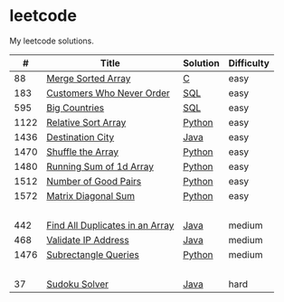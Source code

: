 # leetcode
My leetcode solutions.

| # | Title | Solution | Difficulty |
|---| ----- | -------- | ---------- |
|88| [Merge Sorted Array](https://leetcode.com/problems/merge-sorted-array/) | [C](https://github.com/pickdani/leetcode/blob/master/Algorithms/easy/merge-sorted-array.c) | easy |
|183| [Customers Who Never Order](https://leetcode.com/problems/customers-who-never-order/) | [SQL](https://github.com/pickdani/leetcode/blob/master/Database/easy/customers-who-never-order.sql) | easy |
|595| [Big Countries](https://leetcode.com/problems/big-countries/)| [SQL](https://github.com/pickdani/leetcode/blob/master/Database/easy/big-countries.sql) | easy |
|1122|[Relative Sort Array](https://leetcode.com/problems/relative-sort-array/) | [Python](https://github.com/pickdani/leetcode/blob/master/Algorithms/easy/relative-sort-array.py) | easy |
|1436| [Destination City](https://leetcode.com/problems/destination-city/) | [Java](https://github.com/pickdani/leetcode/blob/master/Algorithms/easy/destination-city.java) | easy |
|1470| [Shuffle the Array](https://leetcode.com/problems/shuffle-the-array/) | [Python](https://github.com/pickdani/leetcode/blob/master/Algorithms/easy/shuffle-the-array.py) | easy |
|1480 | [Running Sum of 1d Array](https://leetcode.com/problems/running-sum-of-1d-array/) | [Python](https://github.com/pickdani/leetcode/blob/master/Algorithms/easy/running-sum-of-1d-array.py)  | easy |
|1512|[Number of Good Pairs](https://leetcode.com/problems/number-of-good-pairs/) | [Python](https://github.com/pickdani/leetcode/blob/master/Algorithms/easy/number-of-good-pairs.py) | easy |
|1572|[Matrix Diagonal Sum](https://leetcode.com/problems/matrix-diagonal-sum/) | [Python](https://github.com/pickdani/leetcode/blob/master/Algorithms/easy/matrix-diagonal-sum.py) | easy |
&#xfeff; &#xfeff; | &#xfeff; | &#xfeff; |
|442| [Find All Duplicates in an Array](https://leetcode.com/problems/find-all-duplicates-in-an-array/) | [Java](https://github.com/pickdani/leetcode/blob/master/Algorithms/medium/find-all-duplicates-in-an-array.java) | medium |
|468| [Validate IP Address](https://leetcode.com/problems/validate-ip-address/) | [Java](https://github.com/pickdani/leetcode/blob/master/Algorithms/medium/validate-ip-address.java) | medium |
|1476| [Subrectangle Queries](https://leetcode.com/problems/subrectangle-queries/) | [Python](https://github.com/pickdani/leetcode/blob/master/Algorithms/medium/subrectangl-queries.py) | medium|
|&#xfeff;| &#xfeff; | &#xfeff; | &#xfeff; |
| 37| [Sudoku Solver](https://leetcode.com/problems/sudoku-solver/) | [Java](https://github.com/pickdani/leetcode/blob/master/Algorithms/hard/sudoku-solver.java) | hard |
